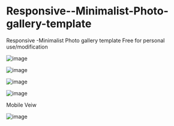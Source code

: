 # Responsive--Minimalist-Photo-gallery-template
Responsive -Minimalist Photo gallery template Free for personal use/modification

![image](https://user-images.githubusercontent.com/23155302/39593342-7827a9ba-4ed7-11e8-892f-e4047e8eca3a.png)

![image](https://user-images.githubusercontent.com/23155302/39593374-8b67177c-4ed7-11e8-81c9-5d4d7b7ab5b9.png)

![image](https://user-images.githubusercontent.com/23155302/39593399-a136fa5e-4ed7-11e8-8bf9-2a80950d1c42.png)

![image](https://user-images.githubusercontent.com/23155302/39593426-b1e69bac-4ed7-11e8-8008-10efaf864635.png)

Mobile Veiw

![image](https://user-images.githubusercontent.com/23155302/39593528-0b78cdde-4ed8-11e8-8abe-b645c502c97f.png)

